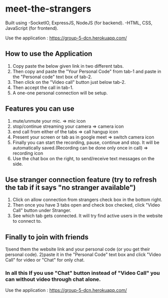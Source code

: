 # meet-the-strangers
Built using 
-SocketIO, ExpressJS, NodeJS (for backend).
-HTML, CSS, JavaScript (for frontend).


Use the application : https://group-5-dcn.herokuapp.com/
## How to use the Application
1) Copy paste the below given link in two different tabs.
2) Then copy and paste the "Your Personal Code" from tab-1 and paste in the "Personal code" text box of tab-2.
3) Then click on the "Video call" button just below tab-2.
4) Then accept the call in tab-1.
5) A one-one personal connection will be setup.

## Features you can use 
1) mute/unmute your mic. => mic icon
2) stop/continue streaming your camera => camera icon
3) end call from either of the tabs => call hangup icon
4) Present your screen or tab as in google meet => switch camera icon
5) Finally you can start the recording, pause, continue and stop.
   It will be automatically saved.(Recording can be done only once in call) => recording icon
6) Use the chat box on the right, to send/receive text messages on the side.

## Use stranger connection feature (try to refresh the tab if it says "no stranger available")
1) Click on allow connection from strangers check box in the bottom right.
2) Then once you have 3 tabs open and check box checked, click "Video Call" button under Stranger.
3) See which tab gets connected. It will try find active users in the website to connect to.

## Finally to join with friends 
1)send them the website link and your personal code (or you get their personal code).
2)paste it in the "Personal Code" text box and click "Video Call" for video or "Chat" for only chat. 

### In all this If you use "Chat" button instead of "Video Call" you can without video through chat alone.

Use the application : https://group-5-dcn.herokuapp.com/
